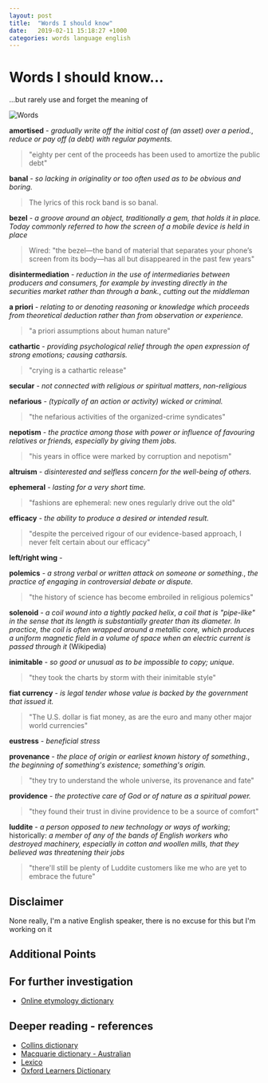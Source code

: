 ```yaml
---
layout: post
title:  "Words I should know"
date:   2019-02-11 15:18:27 +1000
categories: words language english
---
```


# Words I should know...

...but rarely use and forget the meaning of

![Words](https://farm1.staticflickr.com/957/41066497834_12786f2448_b.jpg "Words")

**amortised** - *gradually write off the initial cost of (an asset) over a period.*, *reduce or pay off (a debt) with regular payments.*
> "eighty per cent of the proceeds has been used to amortize the public debt"

**banal** - *so lacking in originality or too often used as to be obvious and boring.*  
> The lyrics of this rock band is so banal.

**bezel** - *a groove around an object, traditionally a gem, that holds it in place.  Today commonly referred to how the screen of a mobile device is held in place*
> Wired: "the bezel—the band of material that separates your phone’s screen from its body—has all but disappeared in the past few years"


**disintermediation** - *reduction in the use of intermediaries between producers and consumers, for example by investing directly in the securities market rather than through a bank.*, *cutting out the middleman*


**a priori** - *relating to or denoting reasoning or knowledge which proceeds from theoretical deduction rather than from observation or experience.*
>"a priori assumptions about human nature"

**cathartic** - *providing psychological relief through the open expression of strong emotions; causing catharsis.*
> "crying is a cathartic release"

**secular** - *not connected with religious or spiritual matters*, *non-religious*
>

**nefarious** - *(typically of an action or activity) wicked or criminal.*
> "the nefarious activities of the organized-crime syndicates"

**nepotism** - *the practice among those with power or influence of favouring relatives or friends, especially by giving them jobs.*
> "his years in office were marked by corruption and nepotism"

**altruism** - *disinterested and selfless concern for the well-being of others.*
>

**ephemeral** - *lasting for a very short time.*
> "fashions are ephemeral: new ones regularly drive out the old" 

**efficacy** - *the ability to produce a desired or intended result.*
> "despite the perceived rigour of our evidence-based approach, I never felt certain about our efficacy"

**left/right wing** - 
>

**polemics** - *a strong verbal or written attack on someone or something.*, *the practice of engaging in controversial debate or dispute.*
> "the history of science has become embroiled in religious polemics" 


**solenoid** - *a coil wound into a tightly packed helix*, *a coil that is "pipe-like" in the sense that its length is substantially greater than its diameter. In practice, the coil is often wrapped around a metallic core, which produces a uniform magnetic field in a volume of space when an electric current is passed through it* (Wikipedia)



**inimitable** - *so good or unusual as to be impossible to copy; unique.*
> "they took the charts by storm with their inimitable style"


**fiat currency** - *is legal tender whose value is backed by the government that issued it.*
> "The U.S. dollar is fiat money, as are the euro and many other major world currencies" 

**eustress** - *beneficial stress*
>

**provenance** - *the place of origin or earliest known history of something.*, *the beginning of something's existence; something's origin.*
> "they try to understand the whole universe, its provenance and fate"

**providence** - *the protective care of God or of nature as a spiritual power.*
> "they found their trust in divine providence to be a source of comfort"

**luddite** - *a person opposed to new technology or ways of working*; historically: *a member of any of the bands of English workers who destroyed machinery, especially in cotton and woollen mills, that they believed was threatening their jobs*
> "there'll still be plenty of Luddite customers like me who are yet to embrace the future" 

## Disclaimer

None really, I'm a native English speaker, there is no excuse for this but I'm working on it

## Additional Points

## For further investigation

* [Online etymology dictionary](https://www.etymonline.com/)

## Deeper reading - references

* [Collins dictionary](https://www.collinsdictionary.com/)
* [Macquarie dictionary - Australian](https://www.macquariedictionary.com.au/)
* [Lexico](https://www.lexico.com/en)
* [Oxford Learners Dictionary](https://www.oxfordlearnersdictionaries.com/)
